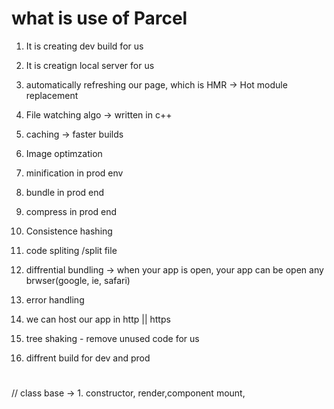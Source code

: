 # what is use of Parcel

1. It is creating dev build for us
2. It is creatign local server for us
3. automatically refreshing our page, which is HMR -> Hot module replacement
4. File watching algo -> written in c++
5. caching -> faster builds
6. Image optimzation

7. minification in prod env
8. bundle in prod end
9. compress in prod end
10. Consistence hashing
11. code spliting /split file
12. diffrential bundling -> when your app is open, your app can be open any brwser(google, ie, safari)
13. error handling
14. we can host our app in http || https
15. tree shaking - remove unused code for us
16. diffrent build for dev and prod

#

  <!-- /* <div class="parent">
    <div class="child">
<h1>I am h1 tag</h1>
<h1>I am h2 tag</h1>
    </div>
     <div class="child2">
<h1>I am h1 tag</h1>
<h1>I am h2 tag</h1>
    </div>
</div> */
}

// const parent=React.createElement(
//     "div",
//     {id:"parent"},
//   [  React.createElement(
//         "div",
//         {id:"child"},
//       [  React.createElement(
//             "h1",
//             {},
//             "I am h1 Tag"
//             ),React.createElement(
//                 "h2",
//                 {},
//                 "I am h2 Tag"
//                 )]

//             ),

//             React.createElement(
//                 "div",
//                 {id:"child2"},
//               [  React.createElement(
//                     "h1",
//                     {},
//                     "I am h1 Tag"
//                     ),React.createElement(
//                         "h2",
//                         {},
//                         "I am h2 Tag"
//                         )]

//                     )

//         ]

//             )

// const heading=React.createElement("h1",{id:"heading",xyz:"abs"},"Hello world from React!")

// createElement(TagName,{attribute of tag},This to add in tag||children) -->

// class base -> 1. constructor, render,component mount,
